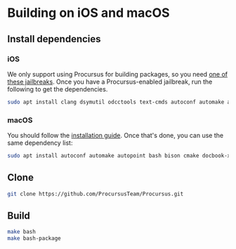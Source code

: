 # Building on iOS and macOS

## Install dependencies

### iOS

We only support using Procursus for building packages, so you need [one of these jailbreaks](../../../Installation/iOS.md). Once you have a Procursus-enabled jailbreak, run the following to get the dependencies.

```bash
sudo apt install clang dsymutil odcctools text-cmds autoconf automake autopoint bash bison cmake docbook-xml docbook-xsl fakeroot findutils flex gawk git gnupg groff gzip ldid libtool make ncurses-bin openssl patch pkg-config po4a python3 sed tar triehash wget xz-utils zstd
```

### macOS

You should follow the [installation guide](../../../Installation/macOS.md). Once that's done, you can use the same dependency list:

```bash
sudo apt install autoconf automake autopoint bash bison cmake docbook-xml docbook-xsl fakeroot findutils flex gawk git gnupg groff gzip ldid libtool make ncurses-bin openssl patch pkg-config po4a python3 sed tar triehash wget xz-utils zstd
```

## Clone

```bash
git clone https://github.com/ProcursusTeam/Procursus.git
```

## Build

```bash
make bash
make bash-package
```
